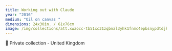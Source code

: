 ```yaml
---
title: Working out with Claude
year: "2016"
medium: "Oil on canvas "
dimensions: 24x30in. / 61x76cm
image: /img/collections/att.xwaocc-tb51xc31zqbnal3yhk1fnmc4epbsnypdtdjk.jpeg
---
```

🔴 Private collection - United Kingdom 

